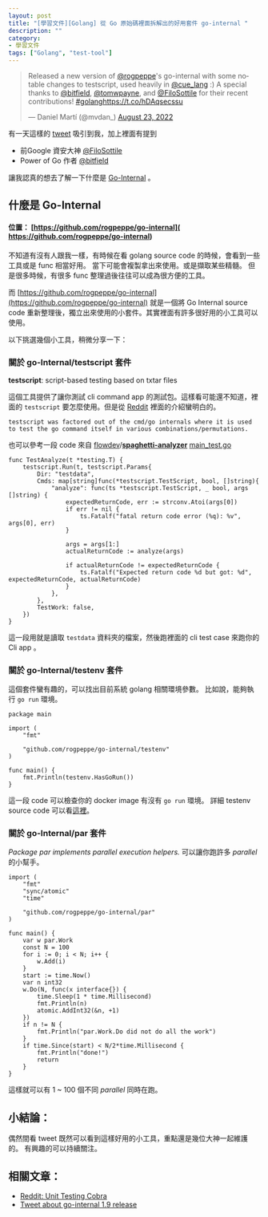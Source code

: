 ```yaml
---
layout: post
title: "[學習文件][Golang] 從 Go 原始碼裡面拆解出的好用套件 go-internal "
description: ""
category: 
- 學習文件
tags: ["Golang", "test-tool"]
---
```


<blockquote class="twitter-tweet"><p lang="en" dir="ltr">Released a new version of <a href="https://twitter.com/rogpeppe?ref_src=twsrc%5Etfw">@rogpeppe</a>&#39;s go-internal with some notable changes to testscript, used heavily in <a href="https://twitter.com/cue_lang?ref_src=twsrc%5Etfw">@cue_lang</a> :) A special thanks to <a href="https://twitter.com/bitfield?ref_src=twsrc%5Etfw">@bitfield</a>, <a href="https://twitter.com/tomwpayne?ref_src=twsrc%5Etfw">@tomwpayne</a>, and <a href="https://twitter.com/FiloSottile?ref_src=twsrc%5Etfw">@FiloSottile</a> for their recent contributions! <a href="https://twitter.com/hashtag/golang?src=hash&amp;ref_src=twsrc%5Etfw">#golang</a><a href="https://t.co/hDAqsecssu">https://t.co/hDAqsecssu</a></p>&mdash; Daniel Martí (@mvdan_) <a href="https://twitter.com/mvdan_/status/1561967605073723392?ref_src=twsrc%5Etfw">August 23, 2022</a></blockquote> <script async src="https://platform.twitter.com/widgets.js" charset="utf-8"></script>

有一天這樣的 [tweet](https://twitter.com/mvdan_/status/1561967605073723392) 吸引到我，加上裡面有提到

- 前Google 資安大神  [@FiloSottile](https://twitter.com/FiloSottile) 
- Power of Go 作者 [@bitfield](https://twitter.com/bitfield)

讓我認真的想去了解一下什麼是 [Go-Internal](https://github.com/rogpeppe/go-internal)  。

## 什麼是 Go-Internal 

#### 位置： [https://github.com/rogpeppe/go-internal]( https://github.com/rogpeppe/go-internal)

不知道有沒有人跟我一樣，有時候在看 golang source code 的時候，會看到一些工具或是 func 相當好用。 當下可能會複製拿出來使用。或是擷取某些精髓。 但是很多時候，有很多 func 整理過後往往可以成為很方便的工具。

而 [https://github.com/rogpeppe/go-internal](https://github.com/rogpeppe/go-internal) 就是一個將 Go Internal source code 重新整理後，獨立出來使用的小套件。其實裡面有許多很好用的小工具可以使用。

以下挑選幾個小工具，稍微分享一下：

### 關於 go-Internal/testscript 套件

**testscript**: script-based testing based on txtar files

這個工具提供了讓你測試 cli command app 的測試包。這樣看可能還不知道，裡面的 `testscript` 要怎麼使用。但是從 [Reddit](https://www.reddit.com/r/golang/comments/c67zv0/unit_testing_cobra/) 裡面的介紹蠻明白的。

```
testscript was factored out of the cmd/go internals where it is used to test the go command itself in various combinations/permutations.
```

也可以參考一段 code 來自 [flowdev](https://github.com/flowdev)/**[spaghetti-analyzer](https://github.com/flowdev/spaghetti-analyzer)** [main_test.go](https://github.com/flowdev/spaghetti-analyzer/blob/2c8b0a97c4c1c24190ae221ff41323d5d53642b1/main_test.go)

```
func TestAnalyze(t *testing.T) {
	testscript.Run(t, testscript.Params{
		Dir: "testdata",
		Cmds: map[string]func(*testscript.TestScript, bool, []string){
			"analyze": func(ts *testscript.TestScript, _ bool, args []string) {
				expectedReturnCode, err := strconv.Atoi(args[0])
				if err != nil {
					ts.Fatalf("fatal return code error (%q): %v", args[0], err)
				}

				args = args[1:]
				actualReturnCode := analyze(args)

				if actualReturnCode != expectedReturnCode {
					ts.Fatalf("Expected return code %d but got: %d", expectedReturnCode, actualReturnCode)
				}
			},
		},
		TestWork: false,
	})
}
```

這一段用就是讀取 `testdata` 資料夾的檔案，然後跑裡面的 cli test case 來跑你的 Cli app 。

### 關於 go-Internal/testenv 套件

這個套件蠻有趣的，可以找出目前系統 golang 相關環境參數。 比如說，能夠執行 `go run`  環境。

```
package main

import (
	"fmt"

	"github.com/rogpeppe/go-internal/testenv"
)

func main() {
	fmt.Println(testenv.HasGoRun())
}

```

這一段 code 可以檢查你的 docker image 有沒有 `go run` 環境。  詳細 testenv source code 可以看[這裡](https://github.com/rogpeppe/go-internal/blob/master/testenv/testenv.go)。

### 關於 go-Internal/par 套件

*Package par implements parallel execution helpers.*  可以讓你跑許多 *parallel* 的小幫手。 

```
import (
	"fmt"
	"sync/atomic"
	"time"

	"github.com/rogpeppe/go-internal/par"
)

func main() {
	var w par.Work
	const N = 100
	for i := 0; i < N; i++ {
		w.Add(i)
	}
	start := time.Now()
	var n int32
	w.Do(N, func(x interface{}) {
		time.Sleep(1 * time.Millisecond)
		fmt.Println(n)
		atomic.AddInt32(&n, +1)
	})
	if n != N {
		fmt.Println("par.Work.Do did not do all the work")
	}
	if time.Since(start) < N/2*time.Millisecond {
		fmt.Println("done!")
		return
	}
}

```

這樣就可以有 1 ~ 100 個不同 *parallel* 同時在跑。

## 小結論：

偶然間看 tweet 既然可以看到這樣好用的小工具，重點還是幾位大神一起維護的。 有興趣的可以持續關注。

## 相關文章：

- [Reddit: Unit Testing Cobra](https://www.reddit.com/r/golang/comments/c67zv0/unit_testing_cobra/)
- [Tweet about go-internal 1.9 release](https://twitter.com/mvdan_/status/1561967605073723392)
